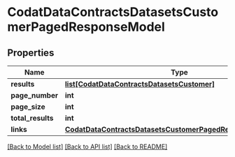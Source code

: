 # CodatDataContractsDatasetsCustomerPagedResponseModel

## Properties
Name | Type | Description | Notes
------------ | ------------- | ------------- | -------------
**results** | [**list[CodatDataContractsDatasetsCustomer]**](CodatDataContractsDatasetsCustomer.md) |  | [optional] 
**page_number** | **int** |  | [optional] 
**page_size** | **int** |  | [optional] 
**total_results** | **int** |  | [optional] 
**links** | [**CodatDataContractsDatasetsCustomerPagedResponseLinksModel**](CodatDataContractsDatasetsCustomerPagedResponseLinksModel.md) |  | [optional] 

[[Back to Model list]](../README.md#documentation-for-models) [[Back to API list]](../README.md#documentation-for-api-endpoints) [[Back to README]](../README.md)

